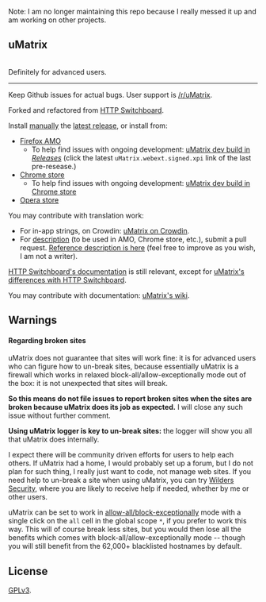 Note: I am no longer maintaining this repo because I really messed it up and am working on other projects.

## uMatrix<br>[<img src="https://travis-ci.org/gorhill/uMatrix.svg?branch=master" height="16">](https://travis-ci.org/gorhill/uMatrix)

Definitely for advanced users.

***

Keep Github issues for actual bugs. User support is [/r/uMatrix](https://www.reddit.com/r/uMatrix/).

Forked and refactored from [HTTP Switchboard](https://github.com/gorhill/httpswitchboard).

Install [manually](https://github.com/gorhill/uMatrix/blob/master/doc/README.md) the [latest release](https://github.com/gorhill/uMatrix/releases), or install from:
- [Firefox AMO](https://addons.mozilla.org/firefox/addon/umatrix/)
    - To help find issues with ongoing development: [uMatrix dev build in _Releases_](https://github.com/gorhill/uMatrix/releases) (click the latest `uMatrix.webext.signed.xpi` link of the last pre-resease.)
- [Chrome store](https://chrome.google.com/webstore/detail/µmatrix/ogfcmafjalglgifnmanfmnieipoejdcf)
    - To help find issues with ongoing development: [uMatrix dev build in Chrome store](https://chrome.google.com/webstore/detail/umatrix-dev-build/eckgcipdkhcfghnmincccnhpdmnbefki)
- [Opera store](https://addons.opera.com/en-gb/extensions/details/umatrix/)

You may contribute with translation work:
- For in-app strings, on Crowdin: [uMatrix on Crowdin](https://crowdin.com/project/umatrix).
- For [description](https://github.com/gorhill/uMatrix/tree/master/doc/description) (to be used in AMO, Chrome store, etc.), submit a pull request. [Reference description is here](https://github.com/gorhill/uMatrix/blob/master/doc/description/description.txt) (feel free to improve as you wish, I am not a writer).

[HTTP Switchboard's documentation](https://github.com/gorhill/httpswitchboard/wiki) is still relevant, except for [uMatrix's differences with HTTP Switchboard](https://github.com/gorhill/uMatrix/wiki/Changes-from-HTTP-Switchboard).

You may contribute with documentation: [uMatrix's wiki](https://github.com/gorhill/uMatrix/wiki).

## Warnings

#### Regarding broken sites

uMatrix does not guarantee that sites will work fine: it is for advanced users who can figure how to un-break sites, because essentially uMatrix is a firewall which works in relaxed block-all/allow-exceptionally mode out of the box: it is not unexpected that sites will break.

**So this means do not file issues to report broken sites when the sites are broken because uMatrix does its job as expected.** I will close any such issue without further comment.

**Using uMatrix logger is key to un-break sites:** the logger will show you all that uMatrix does internally.

I expect there will be community driven efforts for users to help each others. If uMatrix had a home, I would probably set up a forum, but I do not plan for such thing, I really just want to code, not manage web sites. If you need help to un-break a site when using uMatrix, you can try [Wilders Security](http://www.wilderssecurity.com/threads/umatrix-the-http-switchboard-successor.369601/), where you are likely to receive help if needed, whether by me or other users.

uMatrix can be set to work in [allow-all/block-exceptionally](https://github.com/gorhill/httpswitchboard/wiki/How-to-use-HTTP-Switchboard:-Two-opposing-views#the-allow-allblock-exceptionally-approach) mode with a single click on the `all` cell in the global scope `*`, if you prefer to work this way. This will of course break less sites, but you would then lose all the benefits which comes with block-all/allow-exceptionally mode -- though you will still benefit from the 62,000+ blacklisted hostnames by default.


## License

<a href="https://github.com/gorhill/umatrix/blob/master/LICENSE.txt">GPLv3</a>.
